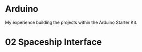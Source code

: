 # Arduino
My experience building the projects within the Arduino Starter Kit.

# 02 Spaceship Interface
